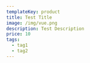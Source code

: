 ```yaml
---
templateKey: product
title: Test Title
image: /img/vue.png
description: Test Description
price: 10
tags:
  - tag1
  - tag2
---
```


